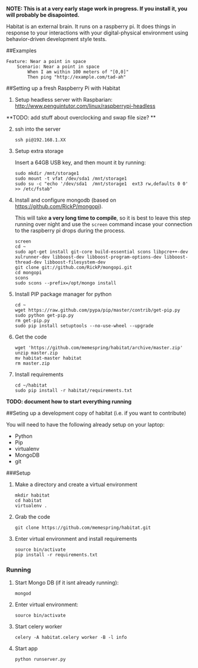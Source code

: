 **NOTE: This is at a very early stage work in progress. If you install it, you will probably be disapointed.**

Habitat is an external brain. It runs on a raspberry pi. It does things in response to your interactions with your digital-physical environment using behavior-driven development style tests.

##Examples

```
Feature: Near a point in space
    Scenario: Near a point in space 
        When I am within 100 meters of "[0,0]"
        Then ping "http://example.com/tad-ah"
```

##Setting up a fresh Raspberry Pi with Habitat

1.  Setup headless server with Raspbarian: http://www.penguintutor.com/linux/raspberrypi-headless

**TODO: add stuff about overclocking and swap file size? **

2. ssh into the server

    ```
    ssh pi@192.168.1.XX
    ```

3. Setup extra storage

    Insert a 64GB USB key, and then mount it by running:

    ```
    sudo mkdir /mnt/storage1
    sudo mount -t vfat /dev/sda1 /mnt/storage1
    sudo su -c "echo '/dev/sda1  /mnt/storage1  ext3 rw,defaults 0 0' >> /etc/fstab"
    ```
4. Install and configure mongodb (based on https://github.com/RickP/mongopi). 

    This will take **a very long time to compile**, so it is best to leave this step running over night and use the `screen` command incase your connection to the raspberry pi drops during the process.

    ```
    screen
    cd ~
    sudo apt-get install git-core build-essential scons libpcre++-dev xulrunner-dev libboost-dev libboost-program-options-dev libboost-thread-dev libboost-filesystem-dev
    git clone git://github.com/RickP/mongopi.git
    cd mongopi
    scons
    sudo scons --prefix=/opt/mongo install
    ```

5. Install PIP package manager for python

    ```
    cd ~
    wget https://raw.github.com/pypa/pip/master/contrib/get-pip.py
    sudo python get-pip.py
    rm get-pip.py
    sudo pip install setuptools --no-use-wheel --upgrade
    ```

6. Get the code

    ```
    wget 'https://github.com/memespring/habitat/archive/master.zip'
    unzip master.zip
    mv habitat-master habitat
    rm master.zip
    ```

7. Install requirements

    ```
    cd ~/habitat
    sudo pip install -r habitat/requirements.txt
    ```

**TODO: document how to start everything running**


##Seting up a development copy of habitat (i.e. if you want to contribute)

You will need to have the following already setup on your laptop:

- Python
- Pip
- virtualenv
- MongoDB
- git

###Setup

1. Make a directory and create a virtual environment

    ``` 
    mkdir habitat
    cd habitat
    virtualenv .
    ```

2. Grab the code

    ```
    git clone https://github.com/memespring/habitat.git
    ```

3. Enter virtual environment and install requirements

    ```
    source bin/activate
    pip install -r requirements.txt
    ```

### Running

1. Start Mongo DB (if it isnt already running):

    ```
    mongod
    ```

2. Enter virtual environment:

    ```
    source bin/activate
    ```

3. Start celery worker 

    ```
    celery -A habitat.celery worker -B -l info
    ```

4. Start app

    ```
    python runserver.py
    ```
